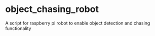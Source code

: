 # object_chasing_robot
A script for raspberry pi robot to enable object detection and chasing functionality
